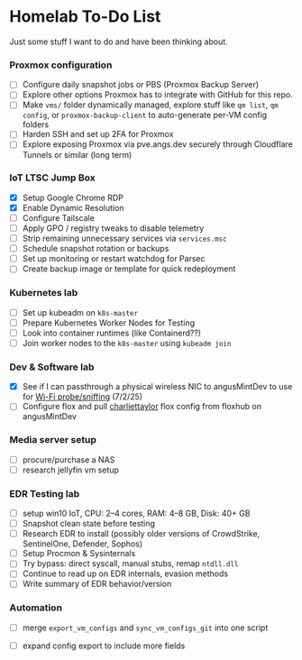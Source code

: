 # Homelab To-Do List
Just some stuff I want to do and have been thinking about.


### Proxmox configuration
- [ ] Configure daily snapshot jobs or PBS (Proxmox Backup Server) 
- [ ] Explore other options Proxmox has to integrate with GitHub for this repo.
- [ ] Make `vms/` folder dynamically managed, explore stuff like `qm list`, `qm config`, or `proxmox-backup-client` to auto-generate per-VM config folders
- [ ] Harden SSH and set up 2FA for Proxmox
- [ ] Explore exposing Proxmox via pve.angs.dev securely through Cloudflare Tunnels or similar (long term)

### IoT LTSC Jump Box 
- [x] Setup Google Chrome RDP
- [x] Enable Dynamic Resolution
- [ ] Configure Tailscale
- [ ] Apply GPO / registry tweaks to disable telemetry
- [ ] Strip remaining unnecessary services via `services.msc`
- [ ] Schedule snapshot rotation or backups
- [ ] Set up monitoring or restart watchdog for Parsec
- [ ] Create backup image or template for quick redeployment

### Kubernetes lab 
- [ ] Set up kubeadm on `k8s-master`
- [ ] Prepare Kubernetes Worker Nodes for Testing
- [ ] Look into container runtimes (like Containerd??)
- [ ] Join worker nodes to the `k8s-master` using `kubeadm join`

###  Dev & Software lab
- [x] See if I can passthrough a physical wireless NIC to angusMintDev to use for [Wi-Fi probe/sniffing](https://github.com/anguzz/wifi-pnl-probing) (7/2/25)
- [ ] Configure flox and pull [charliettaylor](https://hub.flox.dev/charliettaylor/default) flox config from floxhub on angusMintDev

### Media server setup
- [ ] procure/purchase a NAS  
- [ ] research jellyfin vm setup

###  EDR Testing lab  
- [ ] setup win10 IoT, CPU: 2–4 cores, RAM: 4–8 GB, Disk: 40+ GB
- [ ] Snapshot clean state before testing
- [ ] Research EDR to install (possibly older versions of CrowdStrike, SentinelOne, Defender, Sophos)
- [ ] Setup Procmon & Sysinternals
- [ ] Try bypass: direct syscall, manual stubs, remap `ntdll.dll`
- [ ] Continue to read up on EDR internals, evasion methods
- [ ] Write summary of EDR behavior/version

### Automation
- [ ] merge  `export_vm_configs` and `sync_vm_configs_git` into one script
- [ ] expand config export to include more fields

